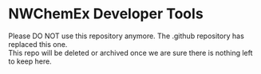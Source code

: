NWChemEx Developer Tools
========================

Please DO NOT use this repository anymore.  The .github repository has replaced this one.  
This repo will be deleted or archived once we are sure there is nothing left to keep here.

